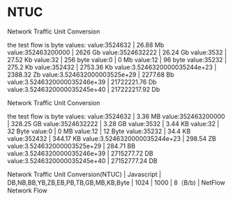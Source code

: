 # NTUC

Network Traffic Unit Conversion

the test flow is byte values:
value:3524632 | 26.88 Mb
value:352463200000 | 2626 Gb
value:3524632222 | 26.24 Gb
value:3532 | 27.52 Kb
value:32 | 256 byte
value:0 | 0 Mb
value:12 | 96 byte
value:35232 | 275.2 Kb
value:352432 | 2753.36 Kb
value:3.5246320000035244e+23 | 2388.32 Zb
value:3.524632000003525e+29 | 2277.68 Bb
value:3.5246320000035246e+39 | 21722221.76 Db
value:3.5246320000035245e+40 | 217222217.92 Db


Network Traffic Unit Conversion

the test flow is byte values:
value:3524632 | 3.36 MB
value:352463200000 | 328.25 GB
value:3524632222 | 3.28 GB
value:3532 | 3.44 KB
value:32 | 32 Byte
value:0 | 0 MB
value:12 | 12 Byte
value:35232 | 34.4 KB
value:352432 | 344.17 KB
value:3.5246320000035244e+23 | 298.54 ZB
value:3.524632000003525e+29 | 284.71 BB
value:3.5246320000035246e+39 | 2715277.72 DB
value:3.5246320000035245e+40 | 27152777.24 DB


Network Traffic Unit Conversion(NTUC) | Javascript | DB,NB,BB,YB,ZB,EB,PB,TB,GB,MB,KB,Byte | 1024 | 1000 | 8（B/b) | NetFlow Network Flow
